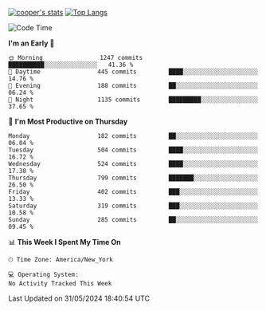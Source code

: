 [![cooper's stats](https://github-readme-stats-l2ak-km2n59e3j-coopjzs-projects.vercel.app/api?username=coopjz&count_private=true)](https://github.com/coopjz/github-readme-stats)
[![Top Langs](https://github-readme-stats-l2ak-km2n59e3j-coopjzs-projects.vercel.app/api/top-langs/?username=coopjz&count_private=true&langs_count=8&layout=compact&&hide=C)](https://github.com/coopjz/github-readme-stats)
<!--START_SECTION:waka-->
![Code Time](http://img.shields.io/badge/Code%20Time-36%20hrs%2016%20mins-blue)

**I'm an Early 🐤** 

```text
🌞 Morning                1247 commits        ██████████░░░░░░░░░░░░░░░   41.36 % 
🌆 Daytime                445 commits         ████░░░░░░░░░░░░░░░░░░░░░   14.76 % 
🌃 Evening                188 commits         ██░░░░░░░░░░░░░░░░░░░░░░░   06.24 % 
🌙 Night                  1135 commits        █████████░░░░░░░░░░░░░░░░   37.65 % 
```
📅 **I'm Most Productive on Thursday** 

```text
Monday                   182 commits         ██░░░░░░░░░░░░░░░░░░░░░░░   06.04 % 
Tuesday                  504 commits         ████░░░░░░░░░░░░░░░░░░░░░   16.72 % 
Wednesday                524 commits         ████░░░░░░░░░░░░░░░░░░░░░   17.38 % 
Thursday                 799 commits         ███████░░░░░░░░░░░░░░░░░░   26.50 % 
Friday                   402 commits         ███░░░░░░░░░░░░░░░░░░░░░░   13.33 % 
Saturday                 319 commits         ███░░░░░░░░░░░░░░░░░░░░░░   10.58 % 
Sunday                   285 commits         ██░░░░░░░░░░░░░░░░░░░░░░░   09.45 % 
```


📊 **This Week I Spent My Time On** 

```text
🕑︎ Time Zone: America/New_York

💻 Operating System: 
No Activity Tracked This Week
```


 Last Updated on 31/05/2024 18:40:54 UTC
<!--END_SECTION:waka-->
